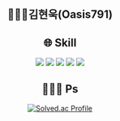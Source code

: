 <div align="center">
  
  ## 👨🏻‍💻김현욱(Oasis791)
  
  ## 🌐 Skill
  
  <img src="https://img.shields.io/badge/Spring-6DB33F?style=flat&logo=Spring&logoColor=white"/>
  <img src="https://img.shields.io/badge/Spring Boot-6DB33F?style=flat&logo=Spring Boot&logoColor=white"/>
  <img src="https://img.shields.io/badge/Amazon EC2-FF9900?style=flat&logo=Amazon EC2&logoColor=white"/>
  <img src="https://img.shields.io/badge/Amazon RDS-527FFF?style=flat&logo=Amazon RDS&logoColor=white"/>
  <img src="https://img.shields.io/badge/MySQL-4479A1?style=flat&logo=MySQL&logoColor=white"/>
  <br>

  ## 👨🏻‍💻 Ps
  [![Solved.ac Profile](http://mazassumnida.wtf/api/v2/generate_badge?boj=csewook17)](https://solved.ac/csewook17/)

</div>
 
  
  
